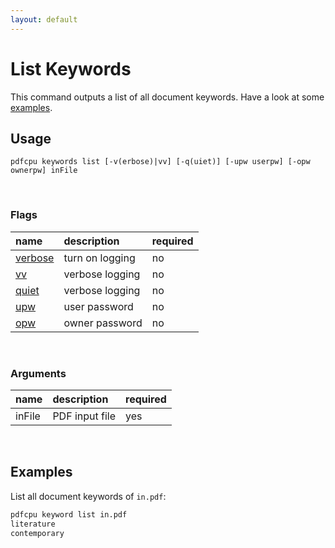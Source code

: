 ```yaml
---
layout: default
---
```


# List Keywords

This command outputs a list of all document keywords. Have a look at some [examples](#examples).

## Usage

```
pdfcpu keywords list [-v(erbose)|vv] [-q(uiet)] [-upw userpw] [-opw ownerpw] inFile
```

<br>

### Flags

| name                                          | description       | required
|:----------------------------------------------|:------------------|:--------
| [verbose](../getting_started/common_flags.md) | turn on logging   | no
| [vv](../getting_started/common_flags.md)      | verbose logging   | no
| [quiet](../getting_started/common_flags.md)   | verbose logging   | no
| [upw](../getting_started/common_flags.md)     | user password     | no
| [opw](../getting_started/common_flags.md)     | owner password    | no

<br>

### Arguments

| name         | description         | required
|:-------------|:--------------------|:--------
| inFile       | PDF input file      | yes

<br>

## Examples

 List all document keywords of `in.pdf`:

```sh
pdfcpu keyword list in.pdf
literature
contemporary
```
